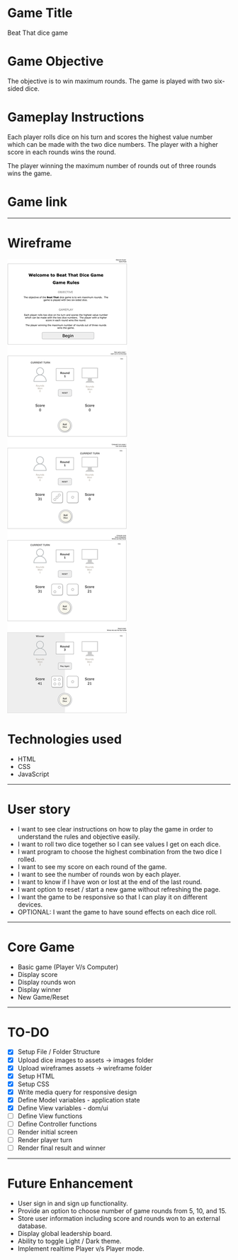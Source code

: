 # Game Title

Beat That dice game

# Game Objective

The objective is to win maximum rounds. The game is played with two six-sided dice.

# Gameplay Instructions

Each player rolls dice on his turn and scores the highest value number which can be made with the two dice numbers. The player with a higher score in each rounds wins the round.

The player winning the maximum number of rounds out of three rounds wins the game.

# Game link

---

# Wireframe

![hifi wireframe](assets/wireframe/dicegame-hifi-wireframe.drawio.png)

# Technologies used

- HTML
- CSS
- JavaScript

---

# User story

- I want to see clear instructions on how to play the game in order to understand the rules and objective easily.
- I want to roll two dice together so I can see values I get on each dice.
- I want program to choose the highest combination from the two dice I rolled.
- I want to see my score on each round of the game.
- I want to see the number of rounds won by each player.
- I want to know if I have won or lost at the end of the last round.
- I want option to reset / start a new game without refreshing the page.
- I want the game to be responsive so that I can play it on different devices.
- OPTIONAL: I want the game to have sound effects on each dice roll.

---

# Core Game

- Basic game (Player V/s Computer)
- Display score
- Display rounds won
- Display winner
- New Game/Reset

---

# TO-DO

- [x] Setup File / Folder Structure
- [x] Upload dice images to assets -> images folder
- [x] Upload wireframes assets -> wireframe folder
- [x] Setup HTML
- [x] Setup CSS
- [x] Write media query for responsive design
- [x] Define Model variables - application state
- [x] Define View variables - dom/ui
- [ ] Define View functions
- [ ] Define Controller functions
- [ ] Render initial screen
- [ ] Render player turn
- [ ] Render final result and winner

---

# Future Enhancement

- User sign in and sign up functionality.
- Provide an option to choose number of game rounds from 5, 10, and 15.
- Store user information including score and rounds won to an external database.
- Display global leadership board.
- Ability to toggle Light / Dark theme.
- Implement realtime Player v/s Player mode.
